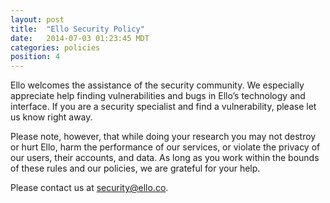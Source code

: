 ```yaml
---
layout: post
title:  "Ello Security Policy"
date:   2014-07-03 01:23:45 MDT
categories: policies
position: 4
---
```

Ello welcomes the assistance of the security community. We especially appreciate help finding vulnerabilities and bugs in Ello’s technology and interface. If you are a security specialist and find a vulnerability, please let us know right away.

Please note, however, that while doing your research you may not destroy or hurt Ello, harm the performance of our services, or violate the privacy of our users, their accounts, and data. As long as you work within the bounds of these rules and our policies, we are grateful for your help.

Please contact us at [security@ello.co](mailto:security@ello.co).

